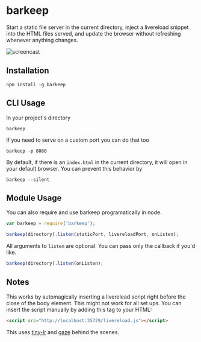 # barkeep

Start a static file server in the current directory, inject a livereload snippet 
into the HTML files served, and update the browser without refreshing whenever
anything changes.

![screencast](https://i.cloudup.com/FfO7zr12WW.gif)

## Installation

```
npm install -g barkeep
```

## CLI Usage

In your project's directory

```
barkeep
```

If you need to serve on a custom port you can do that too

```
barkeep -p 8080
```

By default, if there is an `index.html` in the current directory, it will open
in your default browser. You can prevent this behavior by

```
barkeep --silent
```

## Module Usage

You can also require and use barkeep programatically in node.

```javascript
var barkeep = require('barkeep');

barkeep(directory).listen(staticPort, livereloadPort, onListen);
```

All arguments to `listen` are optional. You can pass only the callback if you'd like. 

```javascript
barkeep(directory).listen(onListen);
```

## Notes

This works by automagically inserting a liverelead script right before the close of the
body element. This might not work for all set ups. You can insert the script manually
by adding this tag to your HTML:

```html
<script src="http://localhost:35729/livereload.js"></script>
``` 

This uses [tiny-lr](https://github.com/mklabs/tiny-lr) and [gaze](https://github.com/shama/gaze) behind the scenes.

